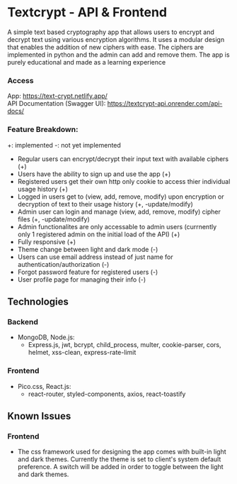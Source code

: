# Textcrypt - API & Frontend

A simple text based cryptography app that allows users to encrypt and decrypt text using various encryption algorithms. It uses a modular design that enables the addition of new ciphers with ease. The ciphers are implemented in python and the admin can add and remove them. The app is purely educational and made as a learning experience

### Access

App: https://text-crypt.netlify.app/
<br>
API Documentation (Swagger UI): https://textcrypt-api.onrender.com/api-docs/

### Feature Breakdown:

+: implemented
-: not yet implemented

- Regular users can encrypt/decrypt their input text with available ciphers (+)
- Users have the ability to sign up and use the app (+)
- Registered users get their own http only cookie to access thier individual usage history (+)
- Logged in users get to (view, add, remove, modify) upon encryption or decryption of text to their usage history (+, -update/modify)
- Admin user can login and manage (view, add, remove, modify) cipher files (+, -update/modify)
- Admin functionalites are only accessable to admin users (currnently only 1 registered admin on the initial load of the API) (+)
- Fully responsive (+)
- Theme change between light and dark mode (-)
- Users can use email address instead of just name for authentication/authorization (-)
- Forgot password feature for registered users (-)
- User profile page for managing their info (-)


## Technologies

### Backend

- MongoDB, Node.js:
  - Express.js, jwt, bcrypt, child_process, multer, cookie-parser, cors, helmet, xss-clean, express-rate-limit

### Frontend

- Pico.css, React.js:
  - react-router, styled-components, axios, react-toastify

## Known Issues

### Frontend

- The css framework used for designing the app comes with built-in light and dark themes. Currently the theme is set to client's system default preference. A switch will be added in order to toggle between the light and dark themes.
